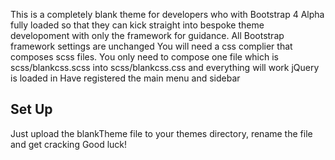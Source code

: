 This is a completely blank theme for developers who with Bootstrap 4 Alpha fully loaded so that they can kick straight into bespoke theme developoment with only the framework for guidance. 
All Bootstrap framework settings are unchanged
You will need a css complier that composes scss files. You only need to compose one file which is scss/blankcss.scss into scss/blankcss.css and everything will work
jQuery is loaded in
Have registered the main menu and sidebar

<h2> Set Up</h2>
Just upload the blankTheme file to your themes directory, rename the file and get cracking
Good luck!
